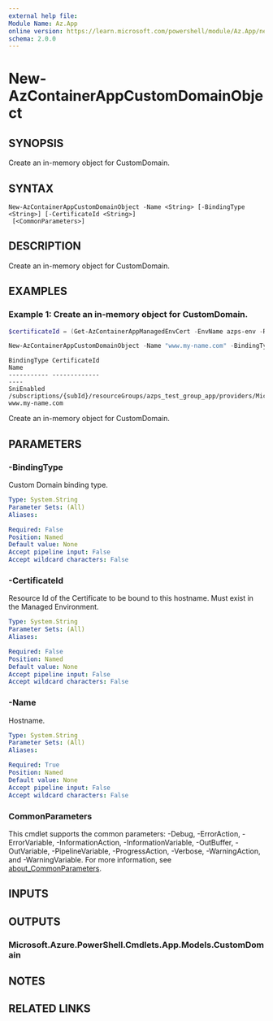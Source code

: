 ```yaml
---
external help file:
Module Name: Az.App
online version: https://learn.microsoft.com/powershell/module/Az.App/new-azcontainerappcustomdomainobject
schema: 2.0.0
---
```


# New-AzContainerAppCustomDomainObject

## SYNOPSIS
Create an in-memory object for CustomDomain.

## SYNTAX

```
New-AzContainerAppCustomDomainObject -Name <String> [-BindingType <String>] [-CertificateId <String>]
 [<CommonParameters>]
```

## DESCRIPTION
Create an in-memory object for CustomDomain.

## EXAMPLES

### Example 1: Create an in-memory object for CustomDomain.
```powershell
$certificateId = (Get-AzContainerAppManagedEnvCert -EnvName azps-env -ResourceGroupName azps_test_group_app -Name azps-env-cert).Id

New-AzContainerAppCustomDomainObject -Name "www.my-name.com" -BindingType "SniEnabled" -CertificateId $certificateId
```

```output
BindingType CertificateId                                                                                                                                 Name
----------- -------------                                                                                                                                 ----
SniEnabled  /subscriptions/{subId}/resourceGroups/azps_test_group_app/providers/Microsoft.App/managedEnvironments/{manageEnvName}/certificates/{testcert} www.my-name.com
```

Create an in-memory object for CustomDomain.

## PARAMETERS

### -BindingType
Custom Domain binding type.

```yaml
Type: System.String
Parameter Sets: (All)
Aliases:

Required: False
Position: Named
Default value: None
Accept pipeline input: False
Accept wildcard characters: False
```

### -CertificateId
Resource Id of the Certificate to be bound to this hostname.
Must exist in the Managed Environment.

```yaml
Type: System.String
Parameter Sets: (All)
Aliases:

Required: False
Position: Named
Default value: None
Accept pipeline input: False
Accept wildcard characters: False
```

### -Name
Hostname.

```yaml
Type: System.String
Parameter Sets: (All)
Aliases:

Required: True
Position: Named
Default value: None
Accept pipeline input: False
Accept wildcard characters: False
```

### CommonParameters
This cmdlet supports the common parameters: -Debug, -ErrorAction, -ErrorVariable, -InformationAction, -InformationVariable, -OutBuffer, -OutVariable, -PipelineVariable, -ProgressAction, -Verbose, -WarningAction, and -WarningVariable. For more information, see [about_CommonParameters](http://go.microsoft.com/fwlink/?LinkID=113216).

## INPUTS

## OUTPUTS

### Microsoft.Azure.PowerShell.Cmdlets.App.Models.CustomDomain

## NOTES

## RELATED LINKS

